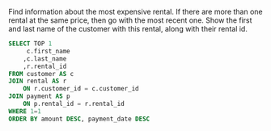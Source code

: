Find information about the most expensive rental. If there are more than one rental at the same price, then go with the most recent one. Show the first and last name of the customer with this rental, along with their rental id.
```sql
SELECT TOP 1
     c.first_name
    ,c.last_name
    ,r.rental_id
FROM customer AS c
JOIN rental AS r
    ON r.customer_id = c.customer_id
JOIN payment AS p
    ON p.rental_id = r.rental_id
WHERE 1=1
ORDER BY amount DESC, payment_date DESC
```
